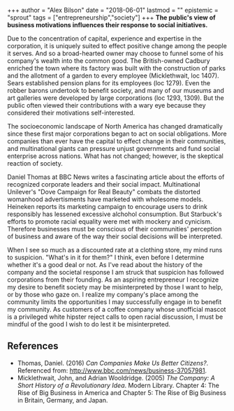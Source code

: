 +++
author = "Alex Bilson"
date = "2018-06-01"
lastmod = ""
epistemic = "sprout"
tags = ["entrepreneurship","society"]
+++
**The public's view of business motivations influences their response to social initiatives.**

Due to the concentration of capital, experience and expertise in the corporation, it is uniquely suited to effect positive change among the people it serves.  And so a broad-hearted owner may choose to funnel some of his company's wealth into the common good.  The British-owned Cadbury enriched the town where its factory was built with the construction of parks and the allotment of a garden to every employee (Micklethwait, loc 1407).  Sears established pension plans for its employees (loc 1279).  Even the robber barons undertook to benefit society, and many of our museums and art galleries were developed by large corporations (loc 1293, 1309).  But the public often viewed their contributions with a wary eye because they considered their motivations self-interested.

The socioeconomic landscape of North America has changed dramatically since these first major corporations began to act on social obligations.  More companies than ever have the capital to effect change in their communities, and multinational giants can pressure unjust governments and fund social enterprise across nations. What has not changed; however, is the skeptical reaction of society.

Daniel Thomas at BBC News writes a fascinating article about the efforts of recognized corporate leaders and their social impact.  Multinational Unilever's "Dove Campaign for Real Beauty" combats the distorted womanhood advertisments have marketed with wholesome models.  Heineken reports its marketing campaign to encourage users to drink responsibly has lessened excessive alchohol consumption.  But Starbuck's efforts to promote racial equality were met with mockery and cynicism.  Therefore businesses must be conscious of their communities' perception of business and aware of the way their social decisions will be interpreted.

When I see so much as a discounted rate at a clothing store, my mind runs to suspicion.  "What's in it for them?" I think, even before I determine whether it's a good deal or not.  As I've read about the history of the company and the societal response I am struck that suspicion has followed corporations from their founding.  As an aspiring entrepreneur I recognize my desire to benefit society may be misinterpreted by those I want to help, or by those who gaze on.  I realize my company's place among the community limits the opportunities I may successfully engage in to benefit my community.  As customers of a coffee company whose unofficial mascot is a privileged white hipster reject calls to open racial discussion, I must be mindful of the good I wish to do lest it be misinterpreted.

## References

- Thomas, Daniel. (2016) _Can Companies Make Us Better Citizens?_. Referenced from: http://www.bbc.com/news/business-37057981.
- Micklethwait, John, and Adrian Wooldridge. (2005) _The Company: A Short History of a Revolutionary Idea_. Modern Library. Chapter 4: The Rise of Big Business in America and Chapter 5: The Rise of Big Business in Britain, Germany, and Japan.

